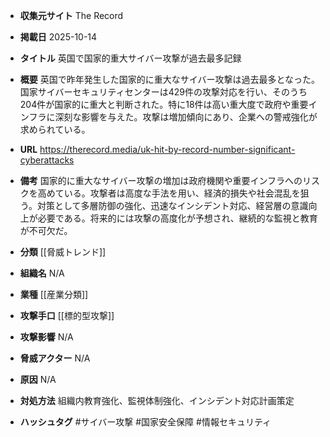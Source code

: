 - **収集元サイト**
The Record

- **掲載日**
2025-10-14

- **タイトル**
英国で国家的重大サイバー攻撃が過去最多記録

- **概要**
英国で昨年発生した国家的に重大なサイバー攻撃は過去最多となった。国家サイバーセキュリティセンターは429件の攻撃対応を行い、そのうち204件が国家的に重大と判断された。特に18件は高い重大度で政府や重要インフラに深刻な影響を与えた。攻撃は増加傾向にあり、企業への警戒強化が求められている。

- **URL**
https://therecord.media/uk-hit-by-record-number-significant-cyberattacks

- **備考**
国家的に重大なサイバー攻撃の増加は政府機関や重要インフラへのリスクを高めている。攻撃者は高度な手法を用い、経済的損失や社会混乱を狙う。対策として多層防御の強化、迅速なインシデント対応、経営層の意識向上が必要である。将来的には攻撃の高度化が予想され、継続的な監視と教育が不可欠だ。

- **分類**
[[脅威トレンド]]

- **組織名**
N/A

- **業種**
[[産業分類]]

- **攻撃手口**
[[標的型攻撃]]

- **攻撃影響**
N/A

- **脅威アクター**
N/A

- **原因**
N/A

- **対処方法**
組織内教育強化、監視体制強化、インシデント対応計画策定

- **ハッシュタグ**
#サイバー攻撃 #国家安全保障 #情報セキュリティ
